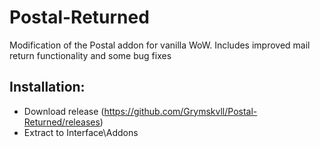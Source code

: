 # Postal-Returned
Modification of the Postal addon for vanilla WoW. Includes improved mail return functionality and some bug fixes

## Installation:
* Download release (https://github.com/Grymskvll/Postal-Returned/releases)
* Extract to Interface\Addons
